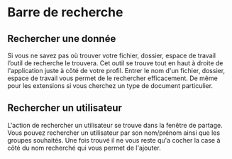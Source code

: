 # Barre de recherche


## Rechercher une donnée

Si vous ne savez pas où trouver votre fichier, dossier, espace de travail l’outil de recherche le trouvera. Cet outil se trouve tout en haut à droite de l'application juste à côté de votre profil. Entrer le nom d'un fichier, dossier, espace de travail vous permet de le rechercher efficacement. De même pour les extensions si vous cherchez un type de document particulier.


## Rechercher un utilisateur

L'action de rechercher un utilisateur se trouve dans la fenêtre de partage. Vous pouvez rechercher un utilisateur par son nom/prénom ainsi que les groupes souhaités. Une fois trouvé il ne vous reste qu'a cocher la case à côté du nom recherché qui vous permet de l'ajouter.
